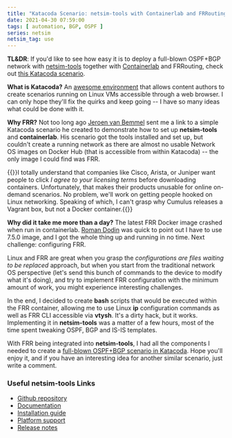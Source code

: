 ```yaml
---
title: "Katacoda Scenario: netsim-tools with Containerlab and FRRouting"
date: 2021-04-30 07:59:00
tags: [ automation, BGP, OSPF ]
series: netsim
netsim_tag: use
---
```

**TL&DR**: If you'd like to see how easy it is to deploy a full-blown OSPF+BGP network with [netsim-tools](https://netsim-tools.readthedocs.io/) together with [Containerlab](https://blog.ipspace.net/2021/04/netsim-containerlab.html) and FRRouting, check out [this Katacoda scenario](https://katacoda.com/ipspace/scenarios/netsim-containerlab-101).

**What is Katacoda?** An [awesome environment](https://katacoda.com/) that allows content authors to create scenarios running on Linux VMs accessible through a web browser. I can only hope they'll fix the quirks and keep going -- I have so many ideas what could be done with it.

**Why FRR?** Not too long ago [Jeroen van Bemmel](https://www.linkedin.com/in/jeroenvbemmel/) sent me a link to a simple Katacoda scenario he created to demonstrate how to set up **netsim-tools** and **containerlab**. His scenario got the tools installed and set up, but couldn't create a running network as there are almost no usable Network OS images on Docker Hub (that is accessible from within Katacoda) -- the only image I could find was FRR.
<!--more-->
{{<note>}}I totally understand that companies like Cisco,  Arista, or Juniper want people to click _I agree to your licensing terms_ before downloading containers. Unfortunately, that makes their products unusable for online on-demand scenarios. No problem, we'll work on getting people hooked on Linux networking. Speaking of which, I can't grasp why Cumulus releases a Vagrant box, but not a Docker container.{{</note>}}

**Why did it take me more than a day?** The latest FRR Docker image crashed when run in containerlab. [Roman Dodin](https://www.linkedin.com/in/rdodin/) was quick to point out I have to use 7.5.0 image, and I got the whole thing up and running in no time. Next challenge: configuring FRR.

Linux and FRR are great when you grasp the *configurations are files waiting to be replaced* approach, but when you start from the traditional network OS perspective (let's send this bunch of commands to the device to modify what it's doing), and try to implement FRR configuration with the minimum amount of work, you might experience interesting challenges.

In the end, I decided to create **bash** scripts that would be executed within the FRR container, allowing me to use Linux **ip** configuration commands as well as FRR CLI accessible via **vtysh**. It's a dirty hack, but it works. Implementing it in **netsim-tools** was a matter of a few hours, most of the time spent tweaking OSPF, BGP and IS-IS templates.

With FRR being integrated into **netsim-tools**, I had all the components I needed to create a [full-blown OSPF+BGP scenario in Katacoda](https://katacoda.com/ipspace/scenarios/netsim-containerlab-101). Hope you'll enjoy it, and if you have an interesting idea for another similar scenario, just write a comment.

### Useful netsim-tools Links

* [Github repository](https://github.com/ipspace/netsim-tools)
* [Documentation](https://netsim-tools.readthedocs.io/)
* [Installation guide](https://netsim-tools.readthedocs.io/en/latest/install.html)
* [Platform support](https://netsim-tools.readthedocs.io/en/latest/platforms.html)
* [Release notes](https://netsim-tools.readthedocs.io/en/latest/release.html)

